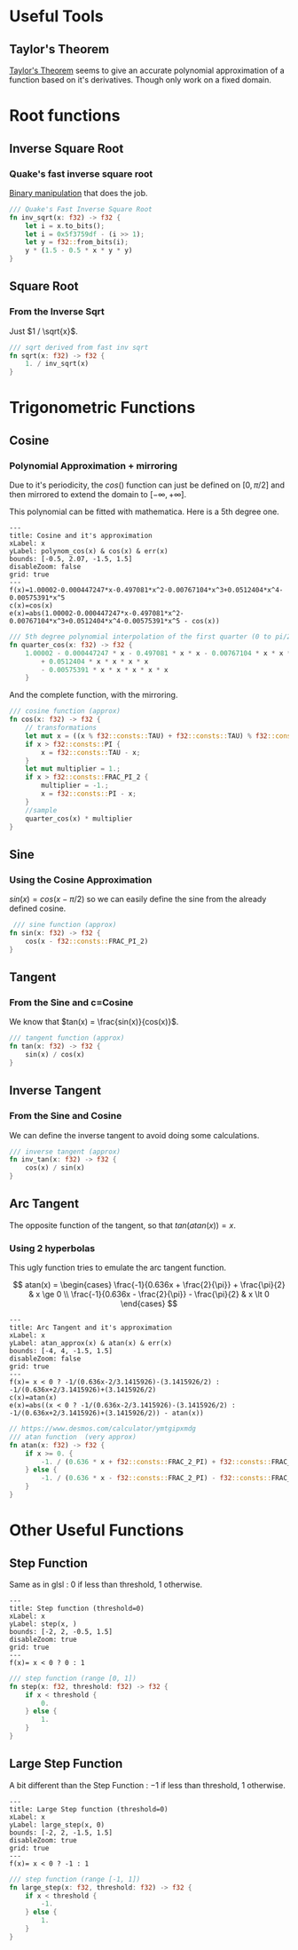 # Useful Tools

## Taylor's Theorem

[Taylor's Theorem](https://en.wikipedia.org/wiki/Taylor%27s_theorem) seems to give an accurate polynomial approximation of a function based on it's derivatives.
Though only work on a fixed domain.

# Root functions

## Inverse Square Root

### Quake's fast inverse square root

[Binary manipulation](https://en.wikipedia.org/wiki/Fast_inverse_square_root) that does the job.

```rust
/// Quake's Fast Inverse Square Root
fn inv_sqrt(x: f32) -> f32 {
    let i = x.to_bits();
    let i = 0x5f3759df - (i >> 1);
    let y = f32::from_bits(i);
    y * (1.5 - 0.5 * x * y * y)
}
```

## Square Root

### From the Inverse Sqrt

Just $1 / \sqrt{x}$.

```rust
/// sqrt derived from fast inv sqrt
fn sqrt(x: f32) -> f32 {
    1. / inv_sqrt(x)
}
```

# Trigonometric Functions

## Cosine

### Polynomial Approximation + mirroring

Due to it's periodicity, the $cos()$ function can just be defined on $[0, \pi / 2]$ and then mirrored to extend the domain to $[-\infty, +\infty]$.

This polynomial can be fitted with mathematica.
Here is a 5th degree one.

```functionplot
---
title: Cosine and it's approximation
xLabel: x
yLabel: polynom_cos(x) & cos(x) & err(x)
bounds: [-0.5, 2.07, -1.5, 1.5]
disableZoom: false
grid: true
---
f(x)=1.00002-0.000447247*x-0.497081*x^2-0.00767104*x^3+0.0512404*x^4-0.00575391*x^5
c(x)=cos(x)
e(x)=abs(1.00002-0.000447247*x-0.497081*x^2-0.00767104*x^3+0.0512404*x^4-0.00575391*x^5 - cos(x))
```

```rust
/// 5th degree polynomial interpolation of the first quarter (0 to pi/2) of the cosine function
fn quarter_cos(x: f32) -> f32 {
    1.00002 - 0.000447247 * x - 0.497081 * x * x - 0.00767104 * x * x * x
        + 0.0512404 * x * x * x * x
        - 0.00575391 * x * x * x * x * x
    }
```

And the complete function, with the mirroring.

```rust
/// cosine function (approx)
fn cos(x: f32) -> f32 {
    // transformations
    let mut x = ((x % f32::consts::TAU) + f32::consts::TAU) % f32::consts::TAU; // bc rust modulo can be neg ):<
    if x > f32::consts::PI {
        x = f32::consts::TAU - x;
    }
    let mut multiplier = 1.;
    if x > f32::consts::FRAC_PI_2 {
        multiplier = -1.;
        x = f32::consts::PI - x;
    }
    //sample
    quarter_cos(x) * multiplier
}
```

## Sine

### Using the Cosine Approximation

$sin(x) = cos(x - \pi/2)$ so we can easily define the sine from the already defined cosine.

```rust
 /// sine function (approx)
fn sin(x: f32) -> f32 {
    cos(x - f32::consts::FRAC_PI_2)
}
```

## Tangent

### From the Sine and c=Cosine

We know that $tan(x) = \frac{sin(x)}{cos(x)}$.

```rust
/// tangent function (approx)
fn tan(x: f32) -> f32 {
    sin(x) / cos(x)
}
```

## Inverse Tangent

### From the Sine and Cosine

We can define the inverse tangent to avoid doing some calculations.

```rust
/// inverse tangent (approx)
fn inv_tan(x: f32) -> f32 {
    cos(x) / sin(x)
}
```

## Arc Tangent

The opposite function of the tangent, so that $tan(atan(x)) = x$.

### Using 2 hyperbolas

This ugly function tries to emulate the arc tangent function.

$$
atan(x) =
\begin{cases} 
	\frac{-1}{0.636x + \frac{2}{\pi}} + \frac{\pi}{2} & x \ge 0 \\
	\frac{-1}{0.636x - \frac{2}{\pi}} - \frac{\pi}{2} & x \lt 0
\end{cases}
$$

```functionplot
---
title: Arc Tangent and it's approximation
xLabel: x
yLabel: atan_approx(x) & atan(x) & err(x)
bounds: [-4, 4, -1.5, 1.5]
disableZoom: false
grid: true
---
f(x)= x < 0 ? -1/(0.636x-2/3.1415926)-(3.1415926/2) : -1/(0.636x+2/3.1415926)+(3.1415926/2)
c(x)=atan(x)
e(x)=abs((x < 0 ? -1/(0.636x-2/3.1415926)-(3.1415926/2) : -1/(0.636x+2/3.1415926)+(3.1415926/2)) - atan(x))
```

```rust
// https://www.desmos.com/calculator/ymtgipxmdg
/// atan function  (very approx)
fn atan(x: f32) -> f32 {
    if x >= 0. {
        -1. / (0.636 * x + f32::consts::FRAC_2_PI) + f32::consts::FRAC_PI_2
    } else {
        -1. / (0.636 * x - f32::consts::FRAC_2_PI) - f32::consts::FRAC_PI_2
    }
}
```

# Other Useful Functions

## Step Function

Same as in glsl : $0$ if less than threshold, $1$ otherwise.

```functionplot
---
title: Step function (threshold=0)
xLabel: x
yLabel: step(x, )
bounds: [-2, 2, -0.5, 1.5]
disableZoom: true
grid: true
---
f(x)= x < 0 ? 0 : 1
```

```rust
/// step function (range [0, 1])
fn step(x: f32, threshold: f32) -> f32 {
    if x < threshold {
        0.
    } else {
        1.
    }
}
```

## Large Step Function

A bit different than the Step Function : $-1$ if less than threshold, $1$ otherwise.

```functionplot
---
title: Large Step function (threshold=0)
xLabel: x
yLabel: large_step(x, 0)
bounds: [-2, 2, -1.5, 1.5]
disableZoom: true
grid: true
---
f(x)= x < 0 ? -1 : 1
```

```rust
/// step function (range [-1, 1])
fn large_step(x: f32, threshold: f32) -> f32 {
    if x < threshold {
        -1.
    } else {
        1.
    }
}
```
